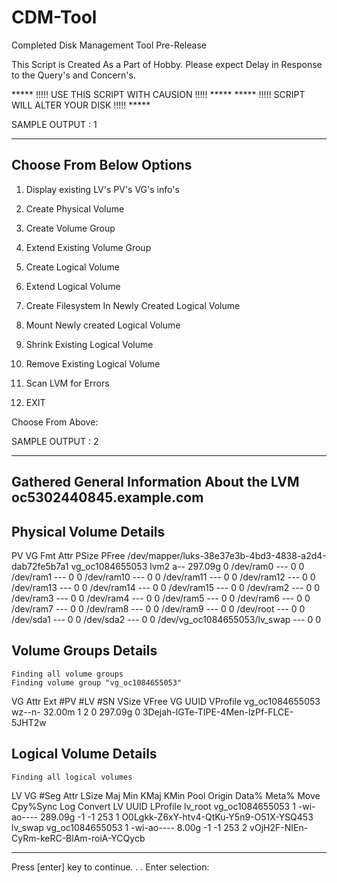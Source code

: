 CDM-Tool
========

Completed Disk Management Tool Pre-Release

This Script is Created As a Part of Hobby. Please expect Delay in Response to the Query's and Concern's.

***** !!!!! USE THIS SCRIPT WITH CAUSION !!!!! ***** 
***** !!!!! SCRIPT WILL ALTER YOUR DISK  !!!!! *****


SAMPLE OUTPUT : 1 
  
  ---------------------------------------------
   Choose From Below Options
  ---------------------------------------------
  
 1) Display existing LV's PV's VG's info's

 2) Create Physical Volume

 3) Create Volume Group

 4) Extend Existing Volume Group

 5) Create Logical Volume

 6) Extend Logical Volume

 7) Create Filesystem In Newly Created Logical Volume

 8) Mount Newly created Logical Volume

 9) Shrink Existing Logical Volume

 10) Remove Existing Logical Volume

 11) Scan LVM for Errors


 12) EXIT


Choose From Above: 



SAMPLE OUTPUT : 2

---------------------------------------------------------------------------------------
 Gathered General Information About the LVM oc5302440845.example.com
---------------------------------------------------------------------------------------

 Physical Volume Details
-----------------------
  PV                                                    VG              Fmt  Attr PSize   PFree
  /dev/mapper/luks-38e37e3b-4bd3-4838-a2d4-dab72fe5b7a1 vg_oc1084655053 lvm2 a--  297.09g    0 
  /dev/ram0                                                                  ---       0     0 
  /dev/ram1                                                                  ---       0     0 
  /dev/ram10                                                                 ---       0     0 
  /dev/ram11                                                                 ---       0     0 
  /dev/ram12                                                                 ---       0     0 
  /dev/ram13                                                                 ---       0     0 
  /dev/ram14                                                                 ---       0     0 
  /dev/ram15                                                                 ---       0     0 
  /dev/ram2                                                                  ---       0     0 
  /dev/ram3                                                                  ---       0     0 
  /dev/ram4                                                                  ---       0     0 
  /dev/ram5                                                                  ---       0     0 
  /dev/ram6                                                                  ---       0     0 
  /dev/ram7                                                                  ---       0     0 
  /dev/ram8                                                                  ---       0     0 
  /dev/ram9                                                                  ---       0     0 
  /dev/root                                                                  ---       0     0 
  /dev/sda1                                                                  ---       0     0 
  /dev/sda2                                                                  ---       0     0 
  /dev/vg_oc1084655053/lv_swap                                               ---       0     0 

 Volume Groups Details
---------------------
    Finding all volume groups
    Finding volume group "vg_oc1084655053"
  VG              Attr   Ext    #PV #LV #SN VSize   VFree VG UUID                                VProfile
  vg_oc1084655053 wz--n- 32.00m   1   2   0 297.09g    0  3Dejah-lGTe-TIPE-4Men-lzPf-FLCE-5JHT2w         

 Logical Volume Details
----------------------
    Finding all logical volumes
  LV      VG              #Seg Attr       LSize   Maj Min KMaj KMin Pool Origin Data%  Meta%  Move Cpy%Sync Log Convert LV UUID                                LProfile
  lv_root vg_oc1084655053    1 -wi-ao---- 289.09g  -1  -1 253  1                                                        O0Lgkk-Z6xY-htv4-QtKu-Y5n9-O51X-YSQ453         
  lv_swap vg_oc1084655053    1 -wi-ao----   8.00g  -1  -1 253  2                                                        vOjH2F-NIEn-CyRm-keRC-BlAm-roiA-YCQycb         

---------------------------------------------------------------------------------------
Press [enter] key to continue. . .
Enter selection: 


